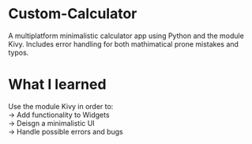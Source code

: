 # Custom-Calculator
A multiplatform minimalistic calculator app using Python and the module Kivy. Includes error handling for both mathimatical prone mistakes and typos.

# What I learned
Use the module Kivy in order to:                                                                                                                                         
     -> Add functionality to Widgets                                                                                                                                     
     -> Deisgn a minimalistic UI                                                                                                                                         
     -> Handle possible errors and bugs
